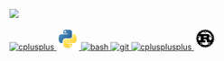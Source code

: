 ![](https://github-readme-stats.vercel.app/api/top-langs/?username=under-44&theme=prussian&hide_border=false&include_all_commits=false&count_private=false&layout=compact)

<p align="left"> <a href="https://www.w3schools.com/cpp/" target="_blank" rel="noreferrer"> <img src="https://user-images.githubusercontent.com/69401550/181756451-f8e1ca46-c13f-4f77-91d6-6b66e1a4feea.png" alt="cplusplus" width="40" height="40"/> </a> <a href="https://www.python.org" target="_blank" rel="noreferrer"> <img src="https://raw.githubusercontent.com/devicons/devicon/master/icons/python/python-original.svg" alt="python" width="40" height="40"/> </a> <a href="https://www.gnu.org/software/bash/" target="_blank" rel="noreferrer"> <img src="https://www.vectorlogo.zone/logos/gnu_bash/gnu_bash-icon.svg" alt="bash" width="40" height="40"/> </a> <a href="https://git-scm.com/" target="_blank" rel="noreferrer"> <img src="https://www.vectorlogo.zone/logos/git-scm/git-scm-icon.svg" alt="git" width="40" height="40"/> </a> <a href="https://www.youtube.com/watch?v=yh59FEUOWxQ" target="_blank" rel="noreferrer"> <img src="https://user-images.githubusercontent.com/69401550/181757552-b2419406-a239-4c7d-b3bc-6187c453636c.png" alt="cplusplusplus" width="40" height="40"/> </a> <a href="https://www.rust-lang.org" target="_blank" rel="noreferrer"> <img src="https://raw.githubusercontent.com/devicons/devicon/master/icons/rust/rust-plain.svg" alt="rust" width="40" height="40"/> </a> </p>
